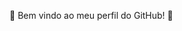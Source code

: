 👊 Bem vindo ao meu perfil do GitHub!  🤘

<!--
**hariel96/hariel96** is a ✨ _special_ ✨ repository because its `README.md` (this file) appears on your GitHub profile.

👨‍💻 Atualmente trabalho como estagiário em desenvolvimento Java/Angular.

📚 Já sou formado em Psicologia e atualmente estudo Análise e Desenvolvimento de Sistemas pelo IFSP. 
    
💻 Estou focando no aprendizado de algumas tecnologias do Front-End como Javascript, Angular, React, e no futuro gostaria de aprender um pouco mais sobre Ciência de Dados também.

💪 Competências:
    Java 8/ Spring Boot/ Spring MVC/ Hibernate JPA/ JDBC
    Banco de Dados MySQL/H2
    Angular 9/ Bootstrap/ HTML 5/ CSS 3
    
 🎏 Inglês:
    Escrita: ⬜ ✅ ⬜ ⬜ ⬜
    Leitura: ⬜ ⬜ ⬜ ✅ ⬜
    Fala: ⬜ ✅ ⬜ ⬜ ⬜
    Compreensão: ⬜ ⬜ ⬜ ✅ ⬜

📫 Você consegue me encontrar e falar comigo em:

   * Linkedin: https://www.linkedin.com/in/hariel-pereira-correia-6b0596148/
   * Facebook: https://www.facebook.com/hariel.pereira
   * E-mai: hariel96@gmail.com
   * Tel: (11) 98557-4216
